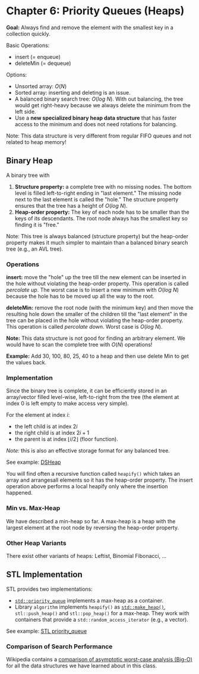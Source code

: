 # Chapter 6: Priority Queues (Heaps)

**Goal:** Always find and remove the element with the smallest key in a collection quickly.



Basic Operations:
* insert (= enqueue)
* deleteMin (= dequeue)

Options:
* Unsorted array: $O(N)$
* Sorted array: inserting and deleting is an issue.
* A balanced binary search tree: $O(log\ N)$. With out balancing, the tree would get right-heavy because we always delete the minimum from the left side.
* Use a **new specialized binary heap data structure** that has faster access to the minimum and does not need rotations for balancing.

Note: This data structure is very different from regular FIFO queues and not related
to heap memory! 

## Binary Heap

A binary tree with

1. **Structure property:** a complete tree with no missing nodes. 
  The bottom level is filled left-to-right ending in "last element." The missing node next to the last element is called 
  the "hole."
  The structure property ensures that the tree has a height of $O(log\ N)$.
2. **Heap-order property:** The key of each node has to be smaller than the keys 
  of its descendants. 
  The root node always has the smallest key so finding it is "free."

Note: This tree is always balanced (structure property) but the heap-order property makes it much simpler to maintain than a balanced binary search tree (e.g., an AVL tree). 

### Operations

**insert:** move the "hole" up the tree till the new element can be inserted in the hole without violating the heap-order property. This operation is called _percolate up_. The worst case is to insert a new minimum with $O(log\ N)$ because the hole has to be moved up all the way to the root.

**deleteMin:** remove the root node (with the minimum key) and then move the resulting hole down the smaller of the children till the "last element" in the tree can be placed in the hole without violating the heap-order property. This operation is called _percolate down_. 
Worst case is $O(log\ N)$.

**Note:** This data structure is not good for finding an arbitrary element. We would have to scan the complete tree with $O(N)$ operations!

**Example:** Add 30, 100, 80, 25, 40 to a heap and then use delete Min to get the values back.

### Implementation

Since the binary tree is complete, it can be efficiently stored in an array/vector filled level-wise, left-to-right from the tree (the element at index 0 is left empty to make access very simple). 

For the element at index $i$:
* the left child is at index $2i$
* the right child is at index $2i + 1$
* the parent is at index $\lfloor i/2 \rfloor$ (floor function).

_Note:_ this is also an effective storage format for any balanced tree.

See example: [DSHeap](DSHeap)

You will find often a recursive function called `heapify()` which takes an array and arrangesall elements so it has the heap-order property. The insert operation above performs a local heapify only where the insertion happened. 

### Min vs. Max-Heap

We have described a min-heap so far. A max-heap is a heap with the largest element at the root node by reversing the heap-order property.

### Other Heap Variants

There exist other variants of heaps: Leftist, Binomial Fibonacci, ...


## STL Implementation

STL provides two implementations:
* [`std::priority_queue`](https://cplusplus.com/reference/queue/priority_queue/) implements a max-heap as a container. 
* Library `algorithm` implements `heapify()` as [`std::make_heap()`](https://cplusplus.com/reference/algorithm/make_heap/), `stl::push_heap()` and `stl::pop_heap()` for a max-heap. They work
  with containers that provide a `std::random_access_iterator` (e.g., a vector). 

See example: [STL priority_queue](STL)


### Comparison of Search Performance

Wikipedia contains a
[comparison of asymptotic worst-case analysis (Big-O)](https://en.wikipedia.org/wiki/Search_data_structure)
for all the data structures we have learned about in this class.
